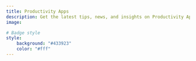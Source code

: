 ```yaml
---
title: Productivity Apps
description: Get the latest tips, news, and insights on Productivity Apps.
image: 

# Badge style
style:
    background: "#433923"
    color: "#fff"
---
```


